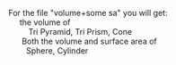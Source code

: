 <p>
  For the file "volume+some sa" you will get: <br/>
  &nbsp;&nbsp;  &nbsp;&nbsp;the volume of <br/>
  &nbsp;&nbsp;&nbsp; &nbsp; &nbsp; &nbsp;Tri Pyramid, Tri Prism, Cone<br/>
  &nbsp;&nbsp; &nbsp; &nbsp;Both the volume and surface area of<br/>
  &nbsp;&nbsp;&nbsp; &nbsp;  &nbsp;&nbsp;Sphere, Cylinder
</p>
